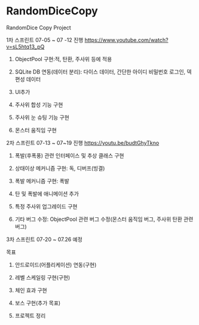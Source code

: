 # RandomDiceCopy
RandomDice Copy Project

1차 스프린트 07-05 ~ 07 -12 진행 
https://www.youtube.com/watch?v=sL5htq13_pQ

1. ObjectPool 구현:적, 탄환, 주사위 등에 적용

2. SQLite DB 연동(데이터 분리): 다이스 데이터, 간단한 아이디 비밀번호 로그인, 덱 편성 데이터 

3. UI추가

4. 주사위 합성 기능 구현

5. 주사위 눈 슈팅 기능 구현

6. 몬스터 움직임 구현



2차 스프린트  07-13 ~ 07~19 진행
https://youtu.be/budtGhyTkno

1. 폭발(후폭풍) 관련 인터페이스 및 추상 클래스 구현

2. 상태이상 메커니즘 구현: 독, 디버프(빙결)

3. 폭발 메커니즘 구현: 폭발

4. 탄 및 폭발에 애니메이션 추가

5. 특정 주사위 업그레이드 구현

6. 기타 버그 수정: ObjectPool 관련 버그 수정(몬스터 움직임 버그, 주사위 탄환 관련 버그)



3차 스프린트 07-20 ~ 07.26 예정

목표

1. 안드로이드(어플리케이션) 연동(구현)

2. 레벨 스케일링 구현(구현)

3. 체인 효과 구현

5. 보스 구현(추가 목표)

6. 프로젝트 정리
